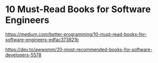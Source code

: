 # 10 Must-Read Books for Software Engineers
https://medium.com/better-programming/10-must-read-books-for-software-engineers-edfac373821b

https://dev.to/awwsmm/20-most-recommended-books-for-software-developers-5578
